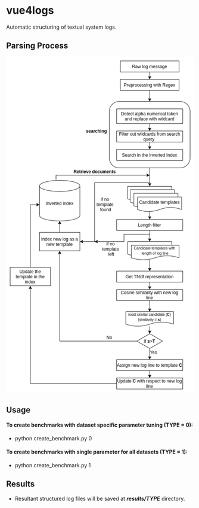 # vue4logs

Automatic structuring of textual system logs.

## Parsing Process

![Drag Racing](parser.png)

## Usage

#### To create benchmarks with dataset specific parameter tuning (TYPE = 0): 
- python create_benchmark.py 0

#### To create benchmarks with single parameter for all datasets (TYPE = 1): 
- python create_benchmark.py 1

## Results

- Resultant structured log files will be saved at _**results/TYPE**_ directory.
